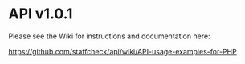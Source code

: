 # API v1.0.1
Please see the Wiki for instructions and documentation here:

https://github.com/staffcheck/api/wiki/API-usage-examples-for-PHP
